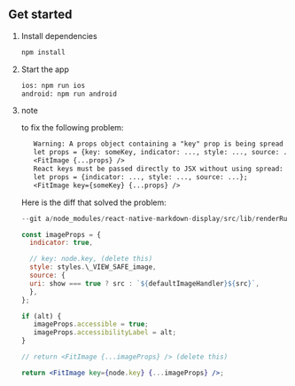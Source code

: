 ## Get started

1. Install dependencies

   ```bash
   npm install
   ```

2. Start the app

   ```bash
   ios: npm run ios
   android: npm run android
   ```

3. note

   to fix the following problem:

   ```diff
      Warning: A props object containing a "key" prop is being spread into JSX:
      let props = {key: someKey, indicator: ..., style: ..., source: ...};
      <FitImage {...props} />
      React keys must be passed directly to JSX without using spread:
      let props = {indicator: ..., style: ..., source: ...};
      <FitImage key={someKey} {...props} />
   ```

   Here is the diff that solved the problem:

   ```jsx
   --git a/node_modules/react-native-markdown-display/src/lib/renderRules.js

   const imageProps = {
     indicator: true,

     // key: node.key, (delete this)
     style: styles.\_VIEW_SAFE_image,
     source: {
     uri: show === true ? src : `${defaultImageHandler}${src}`,
     },
   };

   if (alt) {
      imageProps.accessible = true;
      imageProps.accessibilityLabel = alt;
   }

   // return <FitImage {...imageProps} /> (delete this)

   return <FitImage key={node.key} {...imageProps} />;
   ```
